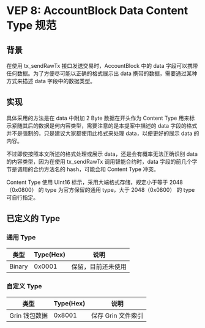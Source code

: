 # VEP 8: AccountBlock Data Content Type 规范

## 背景
在使用 tx_sendRawTx 接口发送交易时，AccountBlock 中的 data 字段可以携带任何数据。为了方便尽可能以正确的格式展示出 data 携带的数据，需要通过某种方式来描述 data 字段中的数据类型。

## 实现
具体采用的方法是在 data 中附加 2 Byte 数据在开头作为 Content Type 用来标示紧随其后的数据是何内容类型，需要注意的是本提案中描述的 data 字段的格式并不是强制的，只是建议大家都使用此格式来处理 data，以便更好的展示 data 的内容。

不过即使按照本文所述的格式处理或展示 data，还是会有概率无法正确识别 data 的内容类型，因为在使用 tx_sendRawTx 调用智能合约时，data 字段的前几个字节是调用的合约方法名的 hash，可能会和 Content Type 冲突。

Content Type 使用 UInt16 标示，采用大端格式存储，规定小于等于 2048（0x0800） 的 type 为官方保留的通用 type，大于 2048（0x0800） 的 type 可自行指定。

## 已定义的 Type

### 通用 Type
| 类型 | Type(Hex) | 说明 |
| --- | --- | --- |
| Binary | 0x0001 | 保留，目前还未使用 |

### 自定义 Type
| 类型 | Type(Hex) | 说明 |
| --- | --- | --- |
| Grin 钱包数据 | 0x8001 | 保存 Grin 文件索引 |
